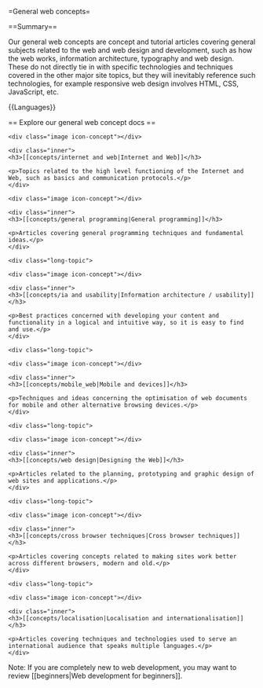 =General web concepts=

==Summary==

Our general web concepts are concept and tutorial articles covering general subjects related to the web and web design and development, such as how the web works, information architecture, typography and web design. These do not directly tie in with specific technologies and techniques covered in the other major site topics, but they will inevitably reference such technologies, for example responsive web design involves HTML, CSS, JavaScript, etc.

{{Languages}}

== Explore our general web concept docs ==

<div class="topic-container">

  <div class="long-topic">
  
    <div class="image icon-concept"></div>
    
    <div class="inner">
    <h3>[[concepts/internet and web|Internet and Web]]</h3>
    
    <p>Topics related to the high level functioning of the Internet and Web, such as basics and communication protocols.</p>
    </div>
  
  </div>
  
  <div class="long-topic">
  
    <div class="image icon-concept"></div>
    
    <div class="inner">
    <h3>[[concepts/general programming|General programming]]</h3>
    
    <p>Articles covering general programming techniques and fundamental ideas.</p>
    </div>
  
  </div>
 
    <div class="long-topic">
  
    <div class="image icon-concept"></div>
    
    <div class="inner">
    <h3>[[concepts/ia and usability|Information architecture / usability]]</h3>
    
    <p>Best practices concerned with developing your content and functionality in a logical and intuitive way, so it is easy to find and use.</p>
    </div>
  
  </div>

  
    <div class="long-topic">
  
    <div class="image icon-concept"></div>
    
    <div class="inner">
    <h3>[[concepts/mobile_web|Mobile and devices]]</h3>
    
    <p>Techniques and ideas concerning the optimisation of web documents for mobile and other alternative browsing devices.</p>
    </div>
  
  </div>

  
    <div class="long-topic">
  
    <div class="image icon-concept"></div>
    
    <div class="inner">
    <h3>[[concepts/web design|Designing the Web]]</h3>
    
    <p>Articles related to the planning, prototyping and graphic design of web sites and applications.</p>
    </div>
  
  </div>

  
    <div class="long-topic">
  
    <div class="image icon-concept"></div>
    
    <div class="inner">
    <h3>[[concepts/cross browser techniques|Cross browser techniques]]</h3>
    
    <p>Articles covering concepts related to making sites work better across different browsers, modern and old.</p>
    </div>
  
  </div>

  
    <div class="long-topic">
  
    <div class="image icon-concept"></div>
    
    <div class="inner">
    <h3>[[concepts/localisation|Localisation and internationalisation]]</h3>
    
    <p>Articles covering techniques and technologies used to serve an international audience that speaks multiple languages.</p>
    </div>
  
  </div>

</div>
<div class="clearfixboth"></div>


Note: If you are completely new to web development, you may want to review [[beginners|Web development for beginners]].